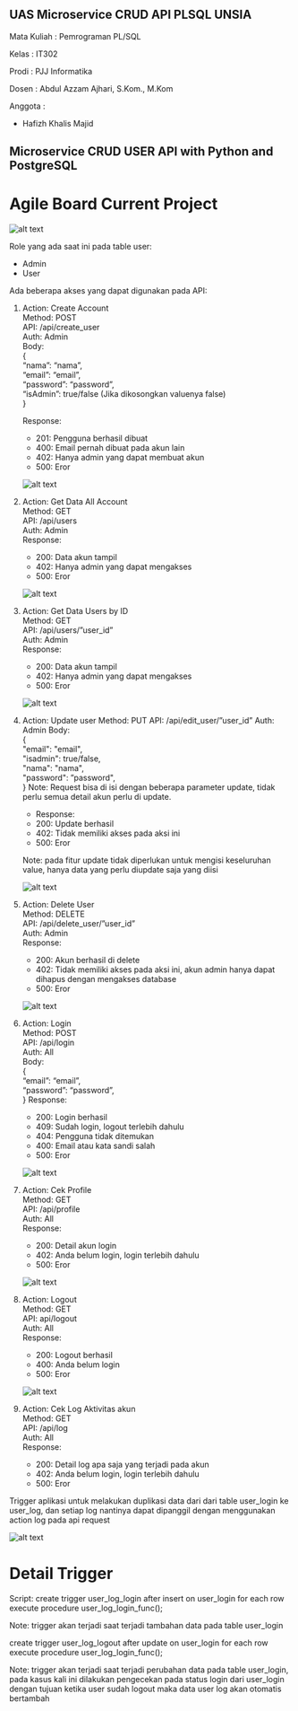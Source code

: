 ## UAS Microservice CRUD API PLSQL UNSIA

Mata Kuliah : Pemrograman PL/SQL

Kelas : IT302

Prodi : PJJ Informatika

Dosen : Abdul Azzam Ajhari, S.Kom., M.Kom

Anggota :

- Hafizh Khalis Majid

## Microservice CRUD USER API with Python and PostgreSQL

# Agile Board Current Project

![alt text](images/curr.png)

Role yang ada saat ini pada table user:

- Admin
- User

Ada beberapa akses yang dapat digunakan pada API:

1. Action: Create Account\
   Method: POST\
   API: /api/create_user\
   Auth: Admin\
   Body:\
    {\
    “nama”: “nama”,\
    “email”: “email”,\
    “password”: “password”,\
    “isAdmin”: true/false (Jika dikosongkan valuenya false)\
    }

   Response:

   - 201: Pengguna berhasil dibuat
   - 400: Email pernah dibuat pada akun lain
   - 402: Hanya admin yang dapat membuat akun
   - 500: Eror

   ![alt text](images/create_user.png)

2. Action: Get Data All Account\
   Method: GET\
   API: /api/users\
   Auth: Admin\
   Response:

   - 200: Data akun tampil
   - 402: Hanya admin yang dapat mengakses
   - 500: Eror

   ![alt text](images/get_all_users.png)

3. Action: Get Data Users by ID\
   Method: GET\
   API: /api/users/”user_id”\
   Auth: Admin\
   Response:

   - 200: Data akun tampil
   - 402: Hanya admin yang dapat mengakses
   - 500: Eror

   ![alt text](images/get_user.png)

4. Action: Update user
   Method: PUT
   API: /api/edit_user/”user_id”
   Auth: Admin
   Body:\
    {\
    "email": "email",\
    "isadmin": true/false,\
    "nama": "nama",\
    "password": ”password",\
    }
   Note: Request bisa di isi dengan beberapa parameter update, tidak perlu semua detail akun perlu di update.

   - Response:

   * 200: Update berhasil
   * 402: Tidak memiliki akses pada aksi ini
   * 500: Eror

   Note: pada fitur update tidak diperlukan untuk mengisi keseluruhan value, hanya data yang perlu diupdate saja yang diisi

   ![alt text](images/update.png)

5. Action: Delete User\
   Method: DELETE\
   API: /api/delete_user/”user_id”\
   Auth: Admin\
   Response:

   - 200: Akun berhasil di delete
   - 402: Tidak memiliki akses pada aksi ini, akun admin hanya dapat dihapus
     dengan mengakses database
   - 500: Eror

   ![alt text](images/Delete.png)

6. Action: Login\
   Method: POST\
   API: /api/login\
   Auth: All\
   Body:\
    {\
    “email”: “email”,\
    “password”: “password”,\
    }
   Response:

   - 200: Login berhasil
   - 409: Sudah login, logout terlebih dahulu
   - 404: Pengguna tidak ditemukan
   - 400: Email atau kata sandi salah
   - 500: Eror

   ![alt text](images/login.png)

7. Action: Cek Profile\
   Method: GET\
   API: /api/profile\
   Auth: All\
   Response:

   - 200: Detail akun login
   - 402: Anda belum login, login terlebih dahulu
   - 500: Eror

   ![alt text](images/profile.png)

8. Action: Logout\
   Method: GET\
   API: api/logout\
   Auth: All\
   Response:

   - 200: Logout berhasil
   - 400: Anda belum login
   - 500: Eror

   ![alt text](images/logout.png)

9. Action: Cek Log Aktivitas akun\
   Method: GET\
   API: /api/log\
   Auth: All\
   Response:

   - 200: Detail log apa saja yang terjadi pada akun
   - 402: Anda belum login, login terlebih dahulu
   - 500: Eror

Trigger aplikasi untuk melakukan duplikasi data dari dari table user_login ke user_log, dan setiap log nantinya dapat dipanggil dengan menggunakan action log pada api request

![alt text](images/log.png)

# Detail Trigger

Script:
create trigger user_log_login after insert on user_login
for each row execute procedure user_log_login_func();

Note: trigger akan terjadi saat terjadi tambahan data pada table user_login

create trigger user_log_logout after update on user_login
for each row execute procedure user_log_login_func();

Note: trigger akan terjadi saat terjadi perubahan data pada table user_login, pada kasus kali ini dilakukan pengecekan pada status login dari user_login dengan tujuan ketika user sudah logout maka data user log akan otomatis bertambah
